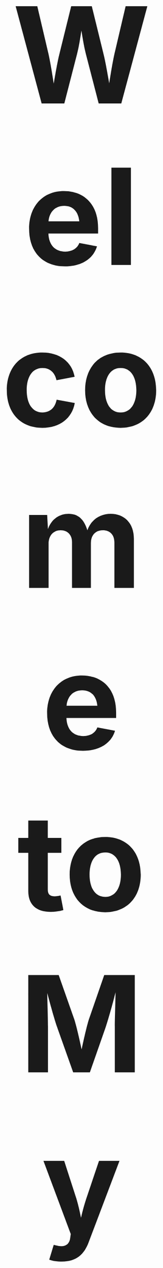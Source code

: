 <h1 align="center" 
  <a style="font-size:350px">Welcome to My Profile</h1>


<p align="center">
    <img src="https://telegra.ph/file/ff129cf44361a0338c06c.jpg" width="50%" style="margin-left: auto;margin-right: auto;display: block;">

 
   <img alig src="https://raw.githubusercontent.com/YanzBotz/YanzBotz/main/code.gif" width="50%"/>
</p>


# 🛠 &nbsp;Tech Stacks

![Node.js](https://img.shields.io/badge/-Node.js-280137?style=social&logo=node.js)

![LUA](https://img.shields.io/badge/Lua-280137?style=social&logo=lua)

![Git](https://img.shields.io/badge/-Git-280137?style=social&logo=git)

![Visual Studio Code](https://img.shields.io/badge/-Visual%20Studio%20Code-280137?style=social&logo=visual-studio-code&logoColor=007ACC)

![replit](https://img.shields.io/badge/-replit-280137?style=social&logo=replit)

# ⚙️ &nbsp;GitHub Analytics

<p align="center" class="d-flex justify-content-center align-items-center">

  <a href="https://github.com/Okta-Px-bot">

  <img height="100em" src="https://github-readme-stats-eight-theta.vercel.app/api?username=Okta-Px-bot&show_icons=true&theme=light&include_all_commits=true&count_private=true"/>

  <img height="100em" src="https://github-readme-stats-eight-theta.vercel.app/api/top-langs/?username=Okta-Px-bot&show_icon=true&layout=compact&langs_count=8&theme=light"/>

  </a>

</p>

# 🤝🏻 &nbsp;Connect with Me

[<img src="https://img.shields.io/badge/instagram-%23E4405F.svg?&style=social&logo=instagram">](https://www.instagram.com/mrbee.1945/)

[<img src="https://img.shields.io/badge/whatsapp-%808080.svg?&style=social&logo=whatsapp">](https://wa.me/6285150650411)

[<img src="https://img.shields.io/badge/-github-%23E4405F.svg?&style=social&logo=github">](https://github.com/Okta-px-bot/)
